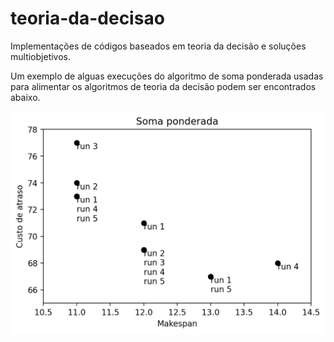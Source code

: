 # teoria-da-decisao
Implementações de códigos baseados em teoria da decisão e soluções multiobjetivos.

Um exemplo de alguas execuções do algoritmo de soma ponderada usadas para alimentar os algoritmos de teoria da decisão podem ser encontrados abaixo.

![](soma-ponderada.png)